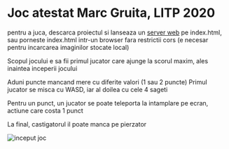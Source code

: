 # Joc atestat Marc Gruita, LITP 2020

pentru a juca, descarca proiectul si lanseaza un [server web](https://chrome.google.com/webstore/detail/web-server-for-chrome/ofhbbkphhbklhfoeikjpcbhemlocgigb) pe index.html, sau porneste index.html intr-un browser fara restrictii cors (e necesar pentru incarcarea imaginilor stocate local)

Scopul jocului e sa fii primul jucator care ajunge la scorul maxim, ales inaintea inceperii jocului

Aduni puncte mancand mere cu diferite valori (1 sau 2 puncte)
Primul jucator se misca cu WASD, iar al doilea cu cele 4 sageti

Pentru un punct, un jucator se poate teleporta la intamplare pe ecran, actiune care costa 1 punct

La final, castigatorul il poate manca pe pierzator

![inceput joc](https://imgur.com/Psrc5De.png)
